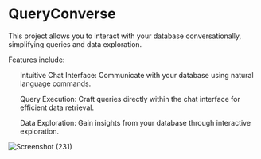 <h1>QueryConverse</h1>

This project allows you to interact with your database conversationally, simplifying queries and data exploration.

Features include:

<ul>Intuitive Chat Interface: Communicate with your database using natural language commands.</ul>
<ul>Query Execution: Craft queries directly within the chat interface for efficient data retrieval.</ul>
<ul>Data Exploration: Gain insights from your database through interactive exploration.</ul>

![Screenshot (231)](https://github.com/imcoza/SQLChat/assets/76783369/74868e24-49b9-4e35-8119-748f4415da40)
